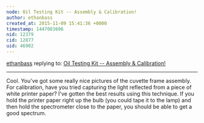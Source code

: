 ```yaml
---
node: Oil Testing Kit -- Assembly & Calibration! 
author: ethanbass
created_at: 2015-11-09 15:41:36 +0000
timestamp: 1447083696
nid: 12379
cid: 12877
uid: 46902
---
```




[ethanbass](../profile/ethanbass) replying to: [Oil Testing Kit -- Assembly & Calibration! ](../notes/_mahsa_/11-09-2015/oil-testing-kit-assembly-calibration)

----
Cool. You've got some really nice pictures of the cuvette frame assembly. For calibration, have you tried capturing the light reflected from a piece of white printer paper? I've gotten the best results using this technique. If you hold the printer paper right up the bulb (you could tape it to the lamp) and then hold the spectrometer close to the paper, you should be able to get a good spectrum.
